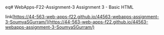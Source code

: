 eq# WebApps-F22-Assignment-3
Assignment 3 - Basic HTML

link[https://44-563-web-apps-f22.github.io/44563-webapps-assignment-3-SoumyaSGurram/](https://44-563-web-apps-f22.github.io/44563-webapps-assignment-3-SoumyaSGurram/)
